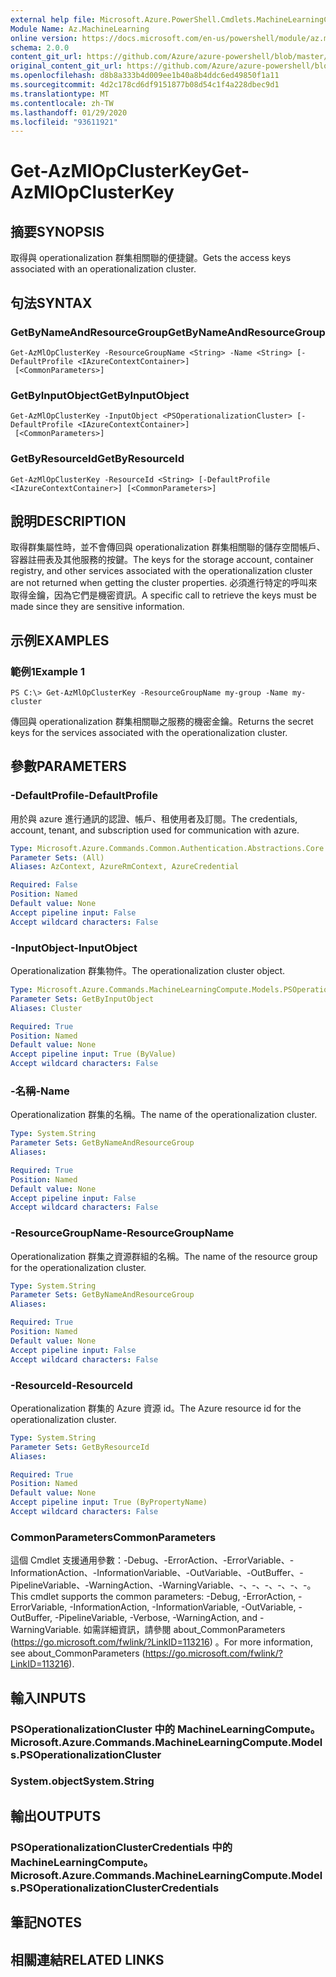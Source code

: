 ```yaml
---
external help file: Microsoft.Azure.PowerShell.Cmdlets.MachineLearningCompute.dll-Help.xml
Module Name: Az.MachineLearning
online version: https://docs.microsoft.com/en-us/powershell/module/az.machinelearning/get-azmlopclusterkey
schema: 2.0.0
content_git_url: https://github.com/Azure/azure-powershell/blob/master/src/MachineLearning/MachineLearning/help/Get-AzMlOpClusterKey.md
original_content_git_url: https://github.com/Azure/azure-powershell/blob/master/src/MachineLearning/MachineLearning/help/Get-AzMlOpClusterKey.md
ms.openlocfilehash: d8b8a333b4d009ee1b40a8b4ddc6ed49850f1a11
ms.sourcegitcommit: 4d2c178cd6df9151877b08d54c1f4a228dbec9d1
ms.translationtype: MT
ms.contentlocale: zh-TW
ms.lasthandoff: 01/29/2020
ms.locfileid: "93611921"
---
```

# <span data-ttu-id="2bae2-101">Get-AzMlOpClusterKey</span><span class="sxs-lookup"><span data-stu-id="2bae2-101">Get-AzMlOpClusterKey</span></span>

## <span data-ttu-id="2bae2-102">摘要</span><span class="sxs-lookup"><span data-stu-id="2bae2-102">SYNOPSIS</span></span>
<span data-ttu-id="2bae2-103">取得與 operationalization 群集相關聯的便捷鍵。</span><span class="sxs-lookup"><span data-stu-id="2bae2-103">Gets the access keys associated with an operationalization cluster.</span></span>

## <span data-ttu-id="2bae2-104">句法</span><span class="sxs-lookup"><span data-stu-id="2bae2-104">SYNTAX</span></span>

### <span data-ttu-id="2bae2-105">GetByNameAndResourceGroup</span><span class="sxs-lookup"><span data-stu-id="2bae2-105">GetByNameAndResourceGroup</span></span>
```
Get-AzMlOpClusterKey -ResourceGroupName <String> -Name <String> [-DefaultProfile <IAzureContextContainer>]
 [<CommonParameters>]
```

### <span data-ttu-id="2bae2-106">GetByInputObject</span><span class="sxs-lookup"><span data-stu-id="2bae2-106">GetByInputObject</span></span>
```
Get-AzMlOpClusterKey -InputObject <PSOperationalizationCluster> [-DefaultProfile <IAzureContextContainer>]
 [<CommonParameters>]
```

### <span data-ttu-id="2bae2-107">GetByResourceId</span><span class="sxs-lookup"><span data-stu-id="2bae2-107">GetByResourceId</span></span>
```
Get-AzMlOpClusterKey -ResourceId <String> [-DefaultProfile <IAzureContextContainer>] [<CommonParameters>]
```

## <span data-ttu-id="2bae2-108">說明</span><span class="sxs-lookup"><span data-stu-id="2bae2-108">DESCRIPTION</span></span>
<span data-ttu-id="2bae2-109">取得群集屬性時，並不會傳回與 operationalization 群集相關聯的儲存空間帳戶、容器註冊表及其他服務的按鍵。</span><span class="sxs-lookup"><span data-stu-id="2bae2-109">The keys for the storage account, container registry, and other services associated with the operationalization cluster are not returned when getting the cluster properties.</span></span> <span data-ttu-id="2bae2-110">必須進行特定的呼叫來取得金鑰，因為它們是機密資訊。</span><span class="sxs-lookup"><span data-stu-id="2bae2-110">A specific call to retrieve the keys must be made since they are sensitive information.</span></span>

## <span data-ttu-id="2bae2-111">示例</span><span class="sxs-lookup"><span data-stu-id="2bae2-111">EXAMPLES</span></span>

### <span data-ttu-id="2bae2-112">範例1</span><span class="sxs-lookup"><span data-stu-id="2bae2-112">Example 1</span></span>
```
PS C:\> Get-AzMlOpClusterKey -ResourceGroupName my-group -Name my-cluster
```

<span data-ttu-id="2bae2-113">傳回與 operationalization 群集相關聯之服務的機密金鑰。</span><span class="sxs-lookup"><span data-stu-id="2bae2-113">Returns the secret keys for the services associated with the operationalization cluster.</span></span>

## <span data-ttu-id="2bae2-114">參數</span><span class="sxs-lookup"><span data-stu-id="2bae2-114">PARAMETERS</span></span>

### <span data-ttu-id="2bae2-115">-DefaultProfile</span><span class="sxs-lookup"><span data-stu-id="2bae2-115">-DefaultProfile</span></span>
<span data-ttu-id="2bae2-116">用於與 azure 進行通訊的認證、帳戶、租使用者及訂閱。</span><span class="sxs-lookup"><span data-stu-id="2bae2-116">The credentials, account, tenant, and subscription used for communication with azure.</span></span>

```yaml
Type: Microsoft.Azure.Commands.Common.Authentication.Abstractions.Core.IAzureContextContainer
Parameter Sets: (All)
Aliases: AzContext, AzureRmContext, AzureCredential

Required: False
Position: Named
Default value: None
Accept pipeline input: False
Accept wildcard characters: False
```

### <span data-ttu-id="2bae2-117">-InputObject</span><span class="sxs-lookup"><span data-stu-id="2bae2-117">-InputObject</span></span>
<span data-ttu-id="2bae2-118">Operationalization 群集物件。</span><span class="sxs-lookup"><span data-stu-id="2bae2-118">The operationalization cluster object.</span></span>

```yaml
Type: Microsoft.Azure.Commands.MachineLearningCompute.Models.PSOperationalizationCluster
Parameter Sets: GetByInputObject
Aliases: Cluster

Required: True
Position: Named
Default value: None
Accept pipeline input: True (ByValue)
Accept wildcard characters: False
```

### <span data-ttu-id="2bae2-119">-名稱</span><span class="sxs-lookup"><span data-stu-id="2bae2-119">-Name</span></span>
<span data-ttu-id="2bae2-120">Operationalization 群集的名稱。</span><span class="sxs-lookup"><span data-stu-id="2bae2-120">The name of the operationalization cluster.</span></span>

```yaml
Type: System.String
Parameter Sets: GetByNameAndResourceGroup
Aliases:

Required: True
Position: Named
Default value: None
Accept pipeline input: False
Accept wildcard characters: False
```

### <span data-ttu-id="2bae2-121">-ResourceGroupName</span><span class="sxs-lookup"><span data-stu-id="2bae2-121">-ResourceGroupName</span></span>
<span data-ttu-id="2bae2-122">Operationalization 群集之資源群組的名稱。</span><span class="sxs-lookup"><span data-stu-id="2bae2-122">The name of the resource group for the operationalization cluster.</span></span>

```yaml
Type: System.String
Parameter Sets: GetByNameAndResourceGroup
Aliases:

Required: True
Position: Named
Default value: None
Accept pipeline input: False
Accept wildcard characters: False
```

### <span data-ttu-id="2bae2-123">-ResourceId</span><span class="sxs-lookup"><span data-stu-id="2bae2-123">-ResourceId</span></span>
<span data-ttu-id="2bae2-124">Operationalization 群集的 Azure 資源 id。</span><span class="sxs-lookup"><span data-stu-id="2bae2-124">The Azure resource id for the operationalization cluster.</span></span>

```yaml
Type: System.String
Parameter Sets: GetByResourceId
Aliases:

Required: True
Position: Named
Default value: None
Accept pipeline input: True (ByPropertyName)
Accept wildcard characters: False
```

### <span data-ttu-id="2bae2-125">CommonParameters</span><span class="sxs-lookup"><span data-stu-id="2bae2-125">CommonParameters</span></span>
<span data-ttu-id="2bae2-126">這個 Cmdlet 支援通用參數：-Debug、-ErrorAction、-ErrorVariable、-InformationAction、-InformationVariable、-OutVariable、-OutBuffer、-PipelineVariable、-WarningAction、-WarningVariable、-、-、-、-、-、-。</span><span class="sxs-lookup"><span data-stu-id="2bae2-126">This cmdlet supports the common parameters: -Debug, -ErrorAction, -ErrorVariable, -InformationAction, -InformationVariable, -OutVariable, -OutBuffer, -PipelineVariable, -Verbose, -WarningAction, and -WarningVariable.</span></span> <span data-ttu-id="2bae2-127">如需詳細資訊，請參閱 about_CommonParameters (https://go.microsoft.com/fwlink/?LinkID=113216) 。</span><span class="sxs-lookup"><span data-stu-id="2bae2-127">For more information, see about_CommonParameters (https://go.microsoft.com/fwlink/?LinkID=113216).</span></span>

## <span data-ttu-id="2bae2-128">輸入</span><span class="sxs-lookup"><span data-stu-id="2bae2-128">INPUTS</span></span>

### <span data-ttu-id="2bae2-129">PSOperationalizationCluster 中的 MachineLearningCompute。</span><span class="sxs-lookup"><span data-stu-id="2bae2-129">Microsoft.Azure.Commands.MachineLearningCompute.Models.PSOperationalizationCluster</span></span>

### <span data-ttu-id="2bae2-130">System.object</span><span class="sxs-lookup"><span data-stu-id="2bae2-130">System.String</span></span>

## <span data-ttu-id="2bae2-131">輸出</span><span class="sxs-lookup"><span data-stu-id="2bae2-131">OUTPUTS</span></span>

### <span data-ttu-id="2bae2-132">PSOperationalizationClusterCredentials 中的 MachineLearningCompute。</span><span class="sxs-lookup"><span data-stu-id="2bae2-132">Microsoft.Azure.Commands.MachineLearningCompute.Models.PSOperationalizationClusterCredentials</span></span>

## <span data-ttu-id="2bae2-133">筆記</span><span class="sxs-lookup"><span data-stu-id="2bae2-133">NOTES</span></span>

## <span data-ttu-id="2bae2-134">相關連結</span><span class="sxs-lookup"><span data-stu-id="2bae2-134">RELATED LINKS</span></span>

